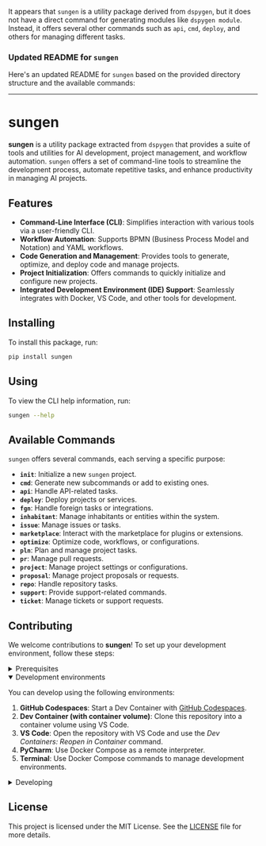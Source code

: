 It appears that `sungen` is a utility package derived from `dspygen`, but it does not have a direct command for generating modules like `dspygen module`. Instead, it offers several other commands such as `api`, `cmd`, `deploy`, and others for managing different tasks.

### Updated README for `sungen`

Here's an updated README for `sungen` based on the provided directory structure and the available commands:

---

# sungen

**sungen** is a utility package extracted from `dspygen` that provides a suite of tools and utilities for AI development, project management, and workflow automation. `sungen` offers a set of command-line tools to streamline the development process, automate repetitive tasks, and enhance productivity in managing AI projects.

## Features

- **Command-Line Interface (CLI)**: Simplifies interaction with various tools via a user-friendly CLI.
- **Workflow Automation**: Supports BPMN (Business Process Model and Notation) and YAML workflows.
- **Code Generation and Management**: Provides tools to generate, optimize, and deploy code and manage projects.
- **Project Initialization**: Offers commands to quickly initialize and configure new projects.
- **Integrated Development Environment (IDE) Support**: Seamlessly integrates with Docker, VS Code, and other tools for development.

## Installing

To install this package, run:

```sh
pip install sungen
```

## Using

To view the CLI help information, run:

```sh
sungen --help
```

## Available Commands

`sungen` offers several commands, each serving a specific purpose:

- **`init`**: Initialize a new `sungen` project.
- **`cmd`**: Generate new subcommands or add to existing ones.
- **`api`**: Handle API-related tasks.
- **`deploy`**: Deploy projects or services.
- **`fgn`**: Handle foreign tasks or integrations.
- **`inhabitant`**: Manage inhabitants or entities within the system.
- **`issue`**: Manage issues or tasks.
- **`marketplace`**: Interact with the marketplace for plugins or extensions.
- **`optimize`**: Optimize code, workflows, or configurations.
- **`pln`**: Plan and manage project tasks.
- **`pr`**: Manage pull requests.
- **`project`**: Manage project settings or configurations.
- **`proposal`**: Manage project proposals or requests.
- **`repo`**: Handle repository tasks.
- **`support`**: Provide support-related commands.
- **`ticket`**: Manage tickets or support requests.

## Contributing

We welcome contributions to **sungen**! To set up your development environment, follow these steps:

<details>
<summary>Prerequisites</summary>

1. **Set up Git to use SSH**
   - [Generate an SSH key](https://docs.github.com/en/authentication/connecting-to-github-with-ssh/generating-a-new-ssh-key-and-adding-it-to-the-ssh-agent#generating-a-new-ssh-key) and [add the SSH key to your GitHub account](https://docs.github.com/en/authentication/connecting-to-github-with-ssh/adding-a-new-ssh-key-to-your-github-account).
   - Configure SSH to automatically load your SSH keys:
    ```sh
    cat << EOF >> ~/.ssh/config
    
    Host *
      AddKeysToAgent yes
      IgnoreUnknown UseKeychain
      UseKeychain yes
      ForwardAgent yes
    EOF
    ```

2. **Install Docker**
   - [Install Docker Desktop](https://www.docker.com/get-started).
   - _Linux only_: Export your user ID and group ID:
    ```sh
    cat << EOF >> ~/.bashrc
    
    export UID=$(id --user)
    export GID=$(id --group)
    EOF
    ```

3. **Install VS Code or PyCharm**
   - [Install VS Code](https://code.visualstudio.com/) and [VS Code's Dev Containers extension](https://marketplace.visualstudio.com/items?itemName=ms-vscode-remote.remote-containers), or [install PyCharm](https://www.jetbrains.com/pycharm/download).

</details>

<details open>
<summary>Development environments</summary>

You can develop using the following environments:

1. **GitHub Codespaces**: Start a Dev Container with [GitHub Codespaces](https://github.com/features/codespaces).
2. **Dev Container (with container volume)**: Clone this repository into a container volume using VS Code.
3. **VS Code**: Open the repository with VS Code and use the _Dev Containers: Reopen in Container_ command.
4. **PyCharm**: Use Docker Compose as a remote interpreter.
5. **Terminal**: Use Docker Compose commands to manage development environments.

</details>

<details>
<summary>Developing</summary>

- **`poe`**: Run `poe` within the development environment to list available tasks.
- **`poetry add {package}`**: Install runtime dependencies.
- **`poetry update`**: Upgrade all dependencies to the latest versions.

</details>

## License

This project is licensed under the MIT License. See the [LICENSE](LICENSE) file for more details.